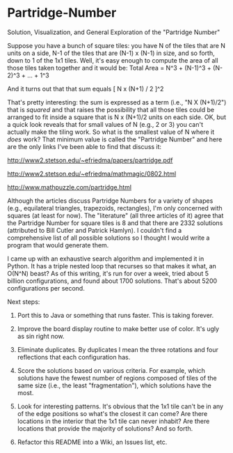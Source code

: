 # Partridge-Number
Solution, Visualization, and General Exploration of the "Partridge Number" 

Suppose you have a bunch of square tiles: you have N of the tiles that are N units on a side, N-1 of the tiles that are (N-1) x (N-1) in size, and so forth, down to 1 of the 1x1 tiles. Well, it's easy enough to compute the area of all those tiles taken together and it would be:
    Total Area = N^3 + (N-1)^3 + (N-2)^3 + ... + 1^3

And it turns out that that sum equals [ N x (N+1) / 2 ]^2

That's pretty interesting: the sum is expressed as a term (i.e., "N X (N+1)/2") that is *squared* and that raises the possibility that all those tiles could be arranged to fit inside a square that is N x (N+1)/2 units on each side. OK, but a quick look reveals that for small values of N (e.g., 2 or 3) you can't actually make the tiling work. So what is the smallest value of N where it *does* work? That minimum value is called the "Partridge Number" and here are the only links I've been able to find that discuss it:

http://www2.stetson.edu/~efriedma/papers/partridge.pdf

http://www2.stetson.edu/~efriedma/mathmagic/0802.html

http://www.mathpuzzle.com/partridge.html

Although the articles discuss Partridge Numbers for a variety of shapes (e.g., equilateral triangles, trapezoids, rectangles), I'm only concerned with squares (at least for now). The "literature" (all three articles of it) agree that the Partridge Number for square tiles is 8 and that there are 2332 solutions (attributed to Bill Cutler and Patrick Hamlyn). I couldn't find a comprehensive list of all possible solutions so I thought I would write a program that would generate them.

I came up with an exhaustive search algorithm and implemented it in Python. It has a triple nested loop that recurses so that makes it what, an O(N^N) beast? As of this writing, it's run for over a week, tried about 5 billion configurations, and found about 1700 solutions. That's about 5200 configurations per second.

Next steps:

1. Port this to Java or something that runs faster. This is taking forever.

2. Improve the board display routine to make better use of color. It's ugly as sin right now.

3. Eliminate duplicates. By duplicates I mean the three rotations and four reflections that each configuration has.

4. Score the solutions based on various criteria. For example, which solutions have the fewest number of regions composed of tiles of the same size (i.e., the least "fragmentation"), which solutions have the most.

5. Look for interesting patterns. It's obvious that the 1x1 tile can't be in any of the edge positions so what's the closest it can come? Are there locations in the interior that the 1x1 tile can never inhabit? Are there locations that provide the majority of solutions? And so forth.

6. Refactor this README into a Wiki, an Issues list, etc.


